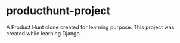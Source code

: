 # producthunt-project
A Product Hunt clone created for learning purpose. This project was created while learning Django.

